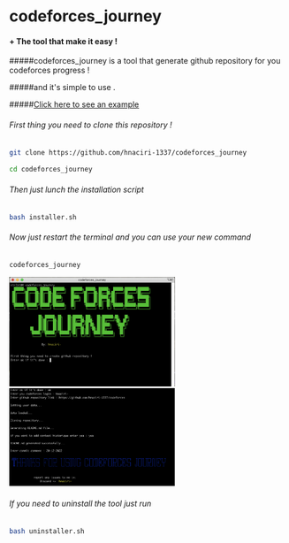 # codeforces_journey



#### + The tool that make it easy !

#####codeforces_journey is a tool that generate github repository for you codeforces progress !

#####and it's simple to use .

#####<a href="https://github.com/hnaciri-1337/codeforces">Click here to see an example</a>

###### First thing you need to clone this repository !

```bash
git clone https://github.com/hnaciri-1337/codeforces_journey
```

```bash
cd codeforces_journey
```

###### Then just lunch the installation script

```bash
bash installer.sh
```

###### Now just restart the terminal and you can use your new command

```bash
codeforces_journey
```

<img src="./assistance/images/first.png" alt="Alt text" title="Optional title" style="display: inline-block; margin: 0 auto; max-width: 300px">


<img src="./assistance/images/second.png" alt="Alt text" title="Optional title" style="display: inline-block; margin: 0 auto; max-width: 300px">

###### If you need to uninstall the tool just run

```bash
bash uninstaller.sh
```
